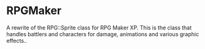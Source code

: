 # RPGMaker
A rewrite of the RPG::Sprite class for RPG Maker XP. This is the class that handles battlers and characters for damage, animations and various graphic effects..
